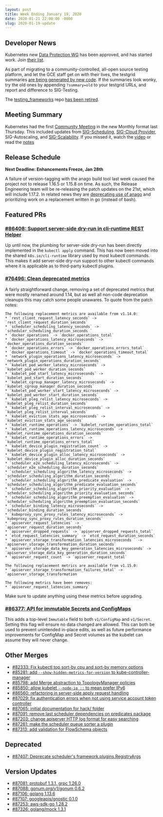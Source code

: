 ```yaml
---
layout: post
title: Week Ending January 19, 2020
date: 2020-01-21 22:00:00 -0000
slug: 2020-01-19-update
---
```


## Developer News

Kubernetes new [Data Protection WG](https://github.com/kubernetes/community/tree/master/wg-data-protection) has been approved, and has started work.  Join [their list](https://groups.google.com/forum/#!forum/kubernetes-data-protection).

As part of migrating to a community-controlled, all-open source testing platform, and let the GCE staff get on with their lives, the testgrid summaries [are being generated by new code](https://groups.google.com/forum/?utm_medium=email&utm_source=footer#!topic/kubernetes-dev/DbV4MpQ3TZg).  If the summaries look wonky, try the old ones by appending `?summary=old` to your testgrid URLs, and report and difference to SIG-Testing.

The [testing_frameworks](https://github.com/kubernetes-retired/testing_frameworks) repo [has been retired](https://github.com/kubernetes/org/issues/1519).

## Meeting Summary

Kubernetes had the first [Community Meeting](https://www.youtube.com/watch?v=Wp7DPvmosu0&feature=youtu.be) in the new Monthly format last Thursday. This included updates from [SIG-Scheduling](https://docs.google.com/presentation/d/1H27SDMqkzq8zCRveWWtK5g9hCAomKbrzTTVZ5r4h6Xo/edit#slide=id.g401c104a3c_0_0), [SIG-Cloud Provider](https://docs.google.com/presentation/d/1NX2TnKcqGm_Pg54n690gmd-HCYxsk6agnQsBIrDBNiU/edit#slide=id.g401c104a3c_0_0), SIG-Autoscaling, and [SIG-Scalability](https://docs.google.com/presentation/d/1T_et57l52gueQSWEKBamy9jDcXVx0Vle6dbt4jIX2SU/edit?usp=sharing).  If you missed it, watch the [video](https://www.youtube.com/watch?v=Wp7DPvmosu0&feature=youtu.be) or read the [notes](https://docs.google.com/document/d/1VQDIAB0OqiSjIHI8AWMvSdceWhnz56jNpZrLs6o7NJY/edit#)

## Release Schedule

**Next Deadline: Enhancements Freeze, Jan 28th**

A failure of version-tagging with the anago build tool last week caused the project not to release 1.16.5 or 1.15.8 on time.  As such, the Release Engineering team will be re-releasing the patch updates on the 21st, which will include 1.17.2.  In related news they are [deprecating use of anago](https://groups.google.com/forum/?utm_medium=email&utm_source=footer#!topic/kubernetes-dev/Mhpx-loSBns) and prioritizing work on a replacement written in go (instead of bash).

## Featured PRs

### [#86408: Support server-side dry-run in cli-runtime REST Helper](https://github.com/kubernetes/kubernetes/pull/86408)

Up until now, the plumbing for server-side dry-run has been directly implemented in the `kubectl apply` command. This has now been moved into the shared `k8s.io/cli-runtime` library used by most kubectl commands. This makes it add server-side dry-run support to other kubectl commands where it is applicable as to third-party kubectl plugins.

### [#76496: Clean deprecated metrics](https://github.com/kubernetes/kubernetes/pull/76496)

A fairly straightforward change, removing a set of deprecated metrics that were mostly renamed around 1.14, but as well all non-code deprecation cleanups this may catch some people unawares. To quote from the patch notes:

```
The following replacement metrics are available from v1.14.0:
* `rest_client_request_latency_seconds` -> `rest_client_request_duration_seconds`
* `scheduler_scheduling_latency_seconds` -> `scheduler_scheduling_duration_seconds `
* `docker_operations` -> `docker_operations_total`
* `docker_operations_latency_microseconds` -> `docker_operations_duration_seconds`
* `docker_operations_errors` -> `docker_operations_errors_total`
* `docker_operations_timeout` -> `docker_operations_timeout_total`
* `network_plugin_operations_latency_microseconds` -> `network_plugin_operations_duration_seconds`
* `kubelet_pod_worker_latency_microseconds` -> `kubelet_pod_worker_duration_seconds`
* `kubelet_pod_start_latency_microseconds` -> `kubelet_pod_start_duration_seconds`
* `kubelet_cgroup_manager_latency_microseconds` -> `kubelet_cgroup_manager_duration_seconds`
* `kubelet_pod_worker_start_latency_microseconds` -> `kubelet_pod_worker_start_duration_seconds`
* `kubelet_pleg_relist_latency_microseconds` -> `kubelet_pleg_relist_duration_seconds`
* `kubelet_pleg_relist_interval_microseconds` -> `kubelet_pleg_relist_interval_seconds`
* `kubelet_eviction_stats_age_microseconds` -> `kubelet_eviction_stats_age_seconds`
* `kubelet_runtime_operations` -> `kubelet_runtime_operations_total`
* `kubelet_runtime_operations_latency_microseconds` -> `kubelet_runtime_operations_duration_seconds`
* `kubelet_runtime_operations_errors` -> `kubelet_runtime_operations_errors_total`
* `kubelet_device_plugin_registration_count` -> `kubelet_device_plugin_registration_total`
* `kubelet_device_plugin_alloc_latency_microseconds` -> `kubelet_device_plugin_alloc_duration_seconds`
* `scheduler_e2e_scheduling_latency_microseconds` -> `scheduler_e2e_scheduling_duration_seconds`
* `scheduler_scheduling_algorithm_latency_microseconds` -> `scheduler_scheduling_algorithm_duration_seconds`
* `scheduler_scheduling_algorithm_predicate_evaluation` -> `scheduler_scheduling_algorithm_predicate_evaluation_seconds`
* `scheduler_scheduling_algorithm_priority_evaluation` -> `scheduler_scheduling_algorithm_priority_evaluation_seconds`
* `scheduler_scheduling_algorithm_preemption_evaluation` -> `scheduler_scheduling_algorithm_preemption_evaluation_seconds`
* `scheduler_binding_latency_microseconds` -> `scheduler_binding_duration_seconds`
* `kubeproxy_sync_proxy_rules_latency_microseconds` -> `kubeproxy_sync_proxy_rules_duration_seconds`
* `apiserver_request_latencies` -> `apiserver_request_duration_seconds`
* `apiserver_dropped_requests` -> `apiserver_dropped_requests_total`
* `etcd_request_latencies_summary` -> `etcd_request_duration_seconds`
* `apiserver_storage_transformation_latencies_microseconds ` -> `apiserver_storage_transformation_duration_seconds`
* `apiserver_storage_data_key_generation_latencies_microseconds` -> `apiserver_storage_data_key_generation_duration_seconds`
* `apiserver_request_count` -> `apiserver_request_total`

The following replacement metrics are available from v1.15.0:
* `apiserver_storage_transformation_failures_total` -> `apiserver_storage_transformation

The following metrics have been removes:
* `apiserver_request_latencies_summary`
```

Make sure to update anything using these metrics before upgrading.

### [#86377: API for immutable Secrets and ConfigMaps](https://github.com/kubernetes/kubernetes/pull/86377)

This adds a top-level `Immutable` field to both `v1/ConfigMap` and `v1/Secret`. Setting this flag will ensure no data changed are allowed. This can both be used to prevent unintended in-place edits, as well as future performance improvements for ConfigMap and Secret volumes as the kubelet can assume they will never change.

## Other Merges

* [#82333: Fix kubectl top sort-by cpu and sort-by memory options](https://github.com/kubernetes/kubernetes/pull/82333)
* [#85281: add `--show-hidden-metrics-for-version` to kube-controller-manager](https://github.com/kubernetes/kubernetes/pull/85281)
* [#85798: add Merge abstraction to TopologyManager policies](https://github.com/kubernetes/kubernetes/pull/85798)
* [#85850: allow kubelet `--node-ip ::` to mean prefer IPv6](https://github.com/kubernetes/kubernetes/pull/85850)
* [#86560: refactoring in server-side apply request handling](https://github.com/kubernetes/kubernetes/pull/86560)
* [#87029: fix authentication errors when not using service account token controller](https://github.com/kubernetes/kubernetes/pull/87029)
* [#87065: initial documentation for hack/ folder](https://github.com/kubernetes/kubernetes/pull/87065)
* [#87091: remove last scheduler dependencies on predicates package](https://github.com/kubernetes/kubernetes/pull/87091)
* [#87203: change apiserver HTTP log format for easy searching](https://github.com/kubernetes/kubernetes/pull/87203)
* [#87261: make the scheduler queue sorter a plugin](https://github.com/kubernetes/kubernetes/pull/87261)
* [#87313: add validation for FlowSchema objects](https://github.com/kubernetes/kubernetes/pull/87313)

## Deprecated

* [#87407: Deprecate scheduler's framework.plugins.RegistryArgs](https://github.com/kubernetes/kubernetes/pull/87407)

## Version Updates

* [#87081: protobuf 1.3.1, grpc 1.26.0](https://github.com/kubernetes/kubernetes/pull/87081)
* [#87088: gonum.org/v1/gonum 0.6.2](https://github.com/kubernetes/kubernetes/pull/87088)
* [#87106: golang 1.13.6](https://github.com/kubernetes/kubernetes/pull/87106)
* [#87107: googleapis/gnostic 0.1.0](https://github.com/kubernetes/kubernetes/pull/87107)
* [#87253: aws-sdk-go 1.28.2](https://github.com/kubernetes/kubernetes/pull/87253)
* [#87326: golang/mock 1.3.1](https://github.com/kubernetes/kubernetes/pull/87326)
